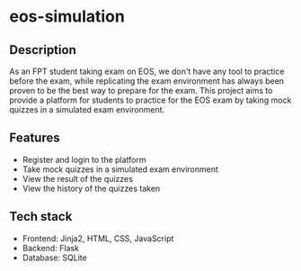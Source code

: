 # eos-simulation

## Description

As an FPT student taking exam on EOS, we don't have any tool to practice before the exam, while replicating the exam environment has always been proven to be the best way to prepare for the exam. This project aims to provide a platform for students to practice for the EOS exam by taking mock quizzes in a simulated exam environment.

## Features

- Register and login to the platform
- Take mock quizzes in a simulated exam environment
- View the result of the quizzes
- View the history of the quizzes taken

## Tech stack

- Frontend: Jinja2, HTML, CSS, JavaScript
- Backend: Flask
- Database: SQLite
